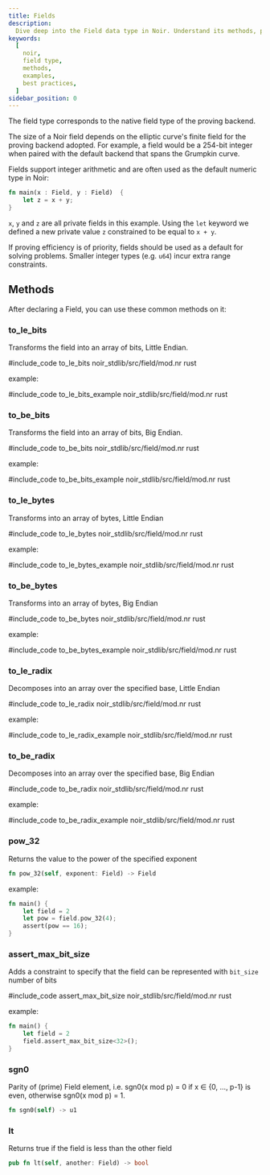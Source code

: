 ```yaml
---
title: Fields
description:
  Dive deep into the Field data type in Noir. Understand its methods, practical examples, and best practices to effectively use Fields in your Noir programs.
keywords:
  [
    noir,
    field type,
    methods,
    examples,
    best practices,
  ]
sidebar_position: 0
---
```


The field type corresponds to the native field type of the proving backend.

The size of a Noir field depends on the elliptic curve's finite field for the proving backend
adopted. For example, a field would be a 254-bit integer when paired with the default backend that
spans the Grumpkin curve.

Fields support integer arithmetic and are often used as the default numeric type in Noir:

```rust
fn main(x : Field, y : Field)  {
    let z = x + y;
}
```

`x`, `y` and `z` are all private fields in this example. Using the `let` keyword we defined a new
private value `z` constrained to be equal to `x + y`.

If proving efficiency is of priority, fields should be used as a default for solving problems.
Smaller integer types (e.g. `u64`) incur extra range constraints.

## Methods

After declaring a Field, you can use these common methods on it:

### to_le_bits

Transforms the field into an array of bits, Little Endian.

#include_code to_le_bits noir_stdlib/src/field/mod.nr rust

example:

#include_code to_le_bits_example noir_stdlib/src/field/mod.nr rust


### to_be_bits

Transforms the field into an array of bits, Big Endian.

#include_code to_be_bits noir_stdlib/src/field/mod.nr rust

example:

#include_code to_be_bits_example noir_stdlib/src/field/mod.nr rust


### to_le_bytes

Transforms into an array of bytes, Little Endian

#include_code to_le_bytes noir_stdlib/src/field/mod.nr rust

example:

#include_code to_le_bytes_example noir_stdlib/src/field/mod.nr rust

### to_be_bytes

Transforms into an array of bytes, Big Endian

#include_code to_be_bytes noir_stdlib/src/field/mod.nr rust

example:

#include_code to_be_bytes_example noir_stdlib/src/field/mod.nr rust


### to_le_radix

Decomposes into an array over the specified base, Little Endian

#include_code to_le_radix noir_stdlib/src/field/mod.nr rust


example:

#include_code to_le_radix_example noir_stdlib/src/field/mod.nr rust


### to_be_radix

Decomposes into an array over the specified base, Big Endian

#include_code to_be_radix noir_stdlib/src/field/mod.nr rust

example:

#include_code to_be_radix_example noir_stdlib/src/field/mod.nr rust


### pow_32

Returns the value to the power of the specified exponent

```rust
fn pow_32(self, exponent: Field) -> Field
```

example:

```rust
fn main() {
    let field = 2
    let pow = field.pow_32(4);
    assert(pow == 16);
}
```

### assert_max_bit_size

Adds a constraint to specify that the field can be represented with `bit_size` number of bits

#include_code assert_max_bit_size noir_stdlib/src/field/mod.nr rust

example:

```rust
fn main() {
    let field = 2
    field.assert_max_bit_size<32>();
}
```

### sgn0

Parity of (prime) Field element, i.e. sgn0(x mod p) = 0 if x ∈ \{0, ..., p-1\} is even, otherwise sgn0(x mod p) = 1.

```rust
fn sgn0(self) -> u1
```


### lt

Returns true if the field is less than the other field

```rust
pub fn lt(self, another: Field) -> bool
```
